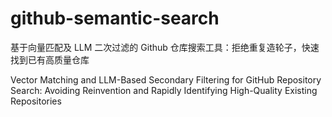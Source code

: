 # github-semantic-search
基于向量匹配及 LLM 二次过滤的 Github 仓库搜索工具：拒绝重复造轮子，快速找到已有高质量仓库

Vector Matching and LLM-Based Secondary Filtering for GitHub Repository Search: Avoiding Reinvention and Rapidly Identifying High-Quality Existing Repositories
